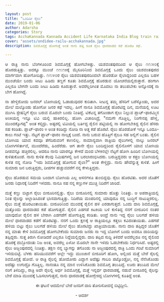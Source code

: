 ```yaml
---

layout: post
title: "ಒಂದಿಡೀ ರೈಲು"
date: 2019-01-06
author: Adarsha
categories: Story
tags: AcchaKannada Kannada Accident Life Karnataka India Blog train railu shivamogga travel
cover: "assets/ondidee-railu-acchakannada.jpg"
description: ಶಿವಮೊಗ್ಗಕ್ಕೆ ಹೋಗುತ್ತೆ ಅಂತ ನಾನು ಹತ್ತಿ ಕೂತ ರೈಲು ಧಾರವಾಡದ ಕಡೆ ಹೊರಟ ಕಥೆ. 

---
```

<p align ="justify">ಆ ರಾತ್ರಿ ನಾನು ಬೆಂಗಳೂರಿಂದ ಶಿವಮೊಗ್ಗಕ್ಕೆ ಹೋಗಬೇಕಿತ್ತು. ಯಶವಂತಪುರದಿಂದ ಆ ರೈಲು ೧೧:೪೦ಕ್ಕೆ ಹೊರಡುತ್ತಿತ್ತು. ಅದಕ್ಕೂ ಮುಂಚೆ ೧೧:೧೫ಕ್ಕೆ ಮೈಸೂರಿನಿಂದ ಶಿವಮೊಗ್ಗಕ್ಕೆ ಒಂದು ರೈಲು ಯಶವಂತಪುರದ ಮಾರ್ಗವಾಗಿ ಹೋಗೋದಿತ್ತು. ೧೧:೪೦ರ ರೈಲು ಯಶವಂತಪುರದಿಂದಲೇ ಹೊರಡೋ ರೈಲಾದ್ದರಿಂದ ಎಲ್ಲರೂ ಬಹಳ ಮುಂಚೆಯೇ ಬಂದು ಸೀಟು ಹಿಡಿದು ತಣ್ಣಗೆ ಕೂತು ಶಿವಮೊಗ್ಗಕ್ಕೆ ಹೊರಡುವ ಯೋಚನೆಯಲ್ಲಿರುತ್ತಾರೆ. ಹಂಗಾಗಿ ಎಲ್ಲರೂ ಬೇಗನೇ ಬಂದು ಸೀಟು ಹಿಡಿದು ಕೂರುತ್ತಾರೆ. ಅವರೆಲ್ಲರಿಗಿಂತ ಮೊದಲು ನಾ ತಲುಪಬೇಕು ಅನ್ನೋದಕ್ಕೆ ನಾ ಬೇಗ ಹೋಗಿದ್ದೆ.</p>

<p align ="justify">ನಾ ಹೇಳ್ತಿರೋದು ಜನರಲ್ ಬೋಗಿಯಲ್ಲಿ ಓಡಾಡುವುದರ ಕುರಿತಾಗಿ. ಸೀಟನ್ನ ತಮ್ಮ ಹೆಸರಿಗೆ ಬರೆಸ್ಕೊಂಡು, ಅದರ ಮೇಲೆ ಮಲ್ಕೊಂಡು ಹೋಗೋ ಜನರ ಕಥೆ ಇದಲ್ಲ. ಹೀಗೆ ನಾನೂ ಶಿವಮೊಗ್ಗಕ್ಕೆ ಹೊರಟಿದ್ದ ದಿನ, ಮನೆಯಲ್ಲಿ ಊಟ ಮುಗಿಸಿ ಸ್ಟೇಷನ್ನಿಗೆ ರೈಲು ಬರುವ ಮೊದಲೇ ಬಂದು ನಿಂತಿದ್ದೆ.  ಟಿಕೆಟನ್ನ ತಗೊಂಡಾಗ ರೈಲು ನಿಲ್ಲುವ ಪ್ಲಾಟ್-ಫಾರಮ್ಮಿನ ಅಂಕಿಯನ್ನ ಇನ್ನೂ ಟಿವಿ ಯಲ್ಲಿ ಹಾಕಿರಲಿಲ್ಲ. ಹೋಗಿ ವಿಚಾರಿಸಿದ್ರೆ, "ನಮಗೇ ಗೊತ್ತಿಲ್ಲ, ನಿಂಗೇನಪ್ಪ ಹೇಳ್ಲಿ, ಮುಂದಕ್ಕೊಗಪ್ಪ" ಅಂತ ಕಳ್ಸಿದ್ರು. ಅಷ್ಟರಲ್ಲಿ ಟಿವಿಯಲ್ಲಿ ಬರ್ತಿದ್ದ ರೈಲಿನ ಪಟ್ಟಿಯಲ್ಲಿ ನಾ ಹೋಗಬೇಕಿದ್ದ ರೈಲಿನ ಹೆಸರು ಸಹ ಕಂಡಿತು. ಪ್ಲಾಟ್-ಫಾರಂ ೪ ಅಂತ ಕಂಡಿದ್ದು ನೋಡಿ ನಾ ಅತ್ತ ಕಡೆ ಹೊರಟೆ. ರೈಲು ಹೊರಡೋಕೆ ಇನ್ನೂ ಒಂದೂ-ಕಾಲು ಗಂಟೆ ಇತ್ತು. ನೆಟ್ಟಗೆ ಪ್ಲಾಟ್-ಫಾರಂ ನಾಲ್ಕಕ್ಕೆ ಬಂದೆ. ನಾನು ಬರುವ ಹೊತ್ತಿಗೆ ರೈಲೂ ಸಹ ಅಲ್ಲಿಗೆ ಬಂತು. ರೈಲಿನ ಬೋಗಿಯ ಯಾವ ಕದವೂ ತೆಗೆದಿರುವಂಗೆ ಕಾಣಲಿಲ್ಲ. ಸಾಮಾನ್ಯವಾಗಿ ರಾತ್ರಿಯ ರೈಲುಗಳಲ್ಲಿ ನಾಲ್ಕು ಜನರಲ್ ಬೋಗಿಗಳಿರ್ತಾವೆ, ಮುಂದೆರೆಡು, ಹಿಂದೆರೆಡು.  ಆಗ ತಾನೇ ರೈಲು ಬಂದಿದ್ದರಿಂದ ರೈಲಿನೊಳಗೆ ಯಾವ ಬೋಗಿಯ ದೀಪವನ್ನೂ ಹಚ್ಚಿರಲಿಲ್ಲ. ಆದರೂ ನಾನು ಯಾರನ್ನೂ ಕೇಳದೆ ಮಂದ ಬೆಳಕಿನಲ್ಲೇ ನೆಟ್ಟಗೆ ಹೋಗಿ ಹಿಂದಿನ ಬೋಗಿಯಲ್ಲಿ ಕುಳಿತುಕೊಂಡೆ. ನಾನು ಕುಳಿತ ಕೆಲವು ನಿಮಿಷಗಳಲ್ಲಿ ಜನ ಬರಲಾರಂಭಿಸಿದರು. ಬರುತ್ತಿದ್ದವರು ಆ ಕತ್ತಲ ಬೋಗಿಯಲ್ಲಿ ಕುಳಿತ ನನ್ನ ನೋಡಿ "ಇದು ಶಿವಮೊಗ್ಗಕ್ಕೆ ಹೋಗುವ ರೈಲಾ?" ಅಂತ ಕೇಳ್ತಿದ್ರು. ನಾನು ಹೌದೆನ್ನುತ್ತ ಕುಳಿತೆ. ಹೀಗೆ ಸುಮಾರು ಜನ ಬರುತ್ತಿದ್ದರು, ದೀಪಗಳ ಹಚ್ಚುವವರೆಗೆ ನನ್ನ ಕೇಳುತ್ತಿದ್ದರು.</p>

<p align ="justify">ರೈಲು ಹೊರಡುವ ಸಮಯ ಬಂದಾಗ ಬೋಗಿಯ ಎಲ್ಲ ಆಸನಗಳೂ ತುಂಬಿದ್ದವು. ರೈಲು ಹೊರಟಿತು. ಅದರ ಜೊತೆಗೆ ಜನರು ನಿಧಾನಕ್ಕೆ ನಿದಿರೆಗೆ ಇಳಿದರು. ನಾನೂ ಸಹ ನನ್ನ ಕಣ್ಣುಗಳ ಮುಚ್ಚಿ ನಿದಿರೆಗೆ ಜಾರಿದೆ.</p>

<p align ="justify">ಮತ್ತೆ ಕಣ್ಣು ಬಿಟ್ಟಾಗ ರೈಲು ಬೀರೂರಿನಲ್ಲಿತ್ತು. ರೈಲು ಬೀರೂರಿನಲ್ಲಿ ಸುಮಾರು ಹೊತ್ತು ನಿಂತಿತ್ತು. ಆ ಅಪರಾತ್ರಿಯಲ್ಲಿ ನಿಂತ ರೈಲನ್ನು ಅಲ್ಲಾಡಿಸಿದಂತೆ ಭಾಸವಾಗುತ್ತಿತ್ತು. ನಿದಿರೆಯ ಮಂಪರಿನಲ್ಲಿ ಯಾವುದೂ ನನ್ನ ಬುದ್ಧಿಗೆ ನಾಟುತ್ತಿರಲಿಲ್ಲ. ರೈಲು ಮತ್ತೆ ಹೊರಟಂತಾಯಿತು. ಬೀರೂರಿನಿಂದ ಮುಂದಕ್ಕೆ ರೈಲಿನ ಹಳಿ ಎರಡಾಗುತ್ತದೆ. ಒಂದು ದಾರಿ ಶಿವಮೊಗ್ಗಕ್ಕೆ, ಮತ್ತೊಂದು ಧಾರವಾಡದ ಕಡೆ ಹೋಗುತ್ತದೆ. ರೈಲಿನ ಎಡಗಡೆ ಕಿಟಕಿಯ ಬಳಿ ಕುಳಿತಿದ್ದ ನನಗೆ ಬೀರೂರಿನ ನಂತರ ಯಾವುದೋ ರೈಲಿನ ಹಳಿ ಬೇರಾಗಿ ಎಡಗಡೆಗೆ ಹೋಗುತ್ತಿದ್ದ ಕಂಡಿತು. ಅಂದ್ರೆ ನಾನು ಇದ್ದ ರೈಲು ಬಲಗಡೆ ಹಳಿಯ ಮೇಲೆ ಧಾರವಾಡದ ಕಡೆಗೆ ಹೊರಟಿತ್ತು. ನನಗೆ ಒಂದು ಕ್ಷಣಕ್ಕೆ ಆ ರಾತ್ರಿಯಲ್ಲೂ ಕತ್ತಲು ಕವಿದಂತಾಯಿತು. ಎಡಗಡೆ ಹಳಿಯ ಬಿಟ್ಟು ರೈಲು ಬಲಗಡೆ ಹಳಿಯ ಮೇಲೆ ರೈಲು ಹೊರಟಿದ್ದು ಖಾತ್ರಿಯಾಯಿತು. ನಾನು ದಾರಿ ತಪ್ಪಿದ್ದರ ಜೊತೆಗೆ ನನ್ನ ಮಾತು ಕೇಳಿ ಶಿವಮೊಗ್ಗಕ್ಕೆ ಹೋಗಬೇಕೆಂದು ಸುಮಾರು ಜನರು ನಾ ಇದ್ದ ಬೋಗಿಗೆ ಬಂದು ಅವರೂ ದಾರಿಯನ್ನು ತಪ್ಪಿದ್ದರು. ಸುತ್ತ ತಿರುಗಿ ನೋಡಿದರೆ ಎಲ್ಲರೂ ನಿದ್ದೆಯಲ್ಲಿದ್ದರು. ದಾರಿ ತಪ್ಪಿದ ಸುದ್ದಿ ತಿಳಿದರೆ ಅವರೆಲ್ಲರೂ ನನ್ನ ರೈಲಿಂದ ಹೊರಕ್ಕೆ ದಬ್ಬೋದಂತು ನಿಜ ಅಂತ, ಅವರೆಲ್ಲ ಏಳೋ ಮೊದಲೇ ನಾನೇ ಇಳಿದು ಓಡಬೇಕೆಂದು ನಿರ್ಧರಿಸಿದೆ. ಅಷ್ಟರಲ್ಲಿ ರೈಲು ಅಜ್ಜಂಪುರದಲ್ಲಿ ನಿಂತಿತ್ತು. ತಕ್ಷಣ ನನ್ನ ಬ್ಯಾಗನ್ನು ತಗೊಂಡು ನಾ ಅಜ್ಜಂಪುರದಲ್ಲಿ ರಾತ್ರಿ ಒಂದು ಗಂಟೆ ಸುಮಾರಿಗೆ ಇಳಿದುಬಿಟ್ಟೆ. ಬೆಳಕು ಹರಿಯುವವರೆಗೆ ಅಲ್ಲೇ ಇದ್ದು ಮುಂಜಾನೆ ಬೀರೂರಿಗೆ ಹೋಗಿ, ಅಲ್ಲಿಂದ ಮತ್ತೆ ಬೇರೆ ರೈಲಲ್ಲಿ ಶಿವಮೊಗ್ಗಕ್ಕೆ ಹೋದೆ. ಆ ರಾತ್ರಿ ರೈಲಲ್ಲಿ ಹೋದೋರು ಎದ್ದಾಗ ಅದೆಷ್ಟು ಗಾಬರಿ ಪಟ್ಕೊಂಡ್ರೋ, ನನ್ನ ನೆನೆಸಿಕೊಂಡು ಅದೆಷ್ಟು ಉಗುದ್ರೊ ಗೊತ್ತಿಲ್ಲ. ನಾನಂತೂ ನನ್ನ ಮಾನ ಉಳಿಸಿಕೊಂಡು ಶಿವಮೊಗ್ಗ ತಲುಪಿದ್ದೆ. ಊರು ತಲುಪಿದ ಮೇಲೆ ನಂಗೆ ತಿಳಿದಿದ್ದು, ರಾತ್ರಿ ಅದೇ ರೈಲಲ್ಲಿ ಅರ್ಧ ಶಿವಮೊಗ್ಗಕ್ಕೆ, ಮತ್ತೆ ಇನ್ನರ್ಧ ಧಾರವಾಡಕ್ಕೆ, ನಡುವೆ ಬೀರೂರಲ್ಲಿ ರೈಲನ್ನು ಬೇರೆ ಮಾಡಿ ಮುಂದಕ್ಕೆ ಓಡಿಸಲಾಗುತ್ತದೆ, ನಾನು ಧಾರವಾಡಕ್ಕೆ ಹೋಗ್ಬೇಕಿದ್ದ ಬೋಗಿಗಳಲ್ಲಿ ಕೂತಿದ್ದೆ ಅಂತ.</p>

<p align ="center">ಈ ಘಟನೆ ಆದಮೇಲೆ ಬೇರೆ ಜನರಿಗೆ ದಾರಿ ತೋರಿಸೋದನ್ನೆ ಬಿಟ್ಟಿದ್ದೀನಿ.</p>

<p align ="center">- ಆದರ್ಶ</p>
